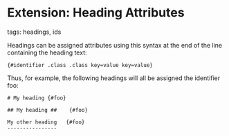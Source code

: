 # Extension: Heading Attributes

tags: headings, ids

Headings can be assigned attributes using this syntax 
at the end of the line containing the heading text:

```
{#identifier .class .class key=value key=value}
```

Thus, for example, the following headings will all be assigned the identifier foo:

```
# My heading {#foo}

## My heading ##    {#foo}

My other heading   {#foo}
----------------
```

